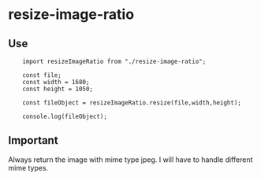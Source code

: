 # resize-image-ratio

## Use

```
    import resizeImageRatio from "./resize-image-ratio";

    const file;
    const width = 1680;
    const height = 1050;

    const fileObject = resizeImageRatio.resize(file,width,height);

    console.log(fileObject);
```

## Important

Always return the image with mime type jpeg. I will have to handle different mime types.
